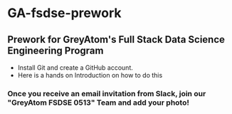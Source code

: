 # GA-fsdse-prework
## Prework for GreyAtom's Full Stack Data Science Engineering Program
* Install Git and create a GitHub account.
* Here is a hands on Introduction on how to do this 
### Once you receive an email invitation from Slack, join our "GreyAtom FSDSE 0513" Team and add your photo!
